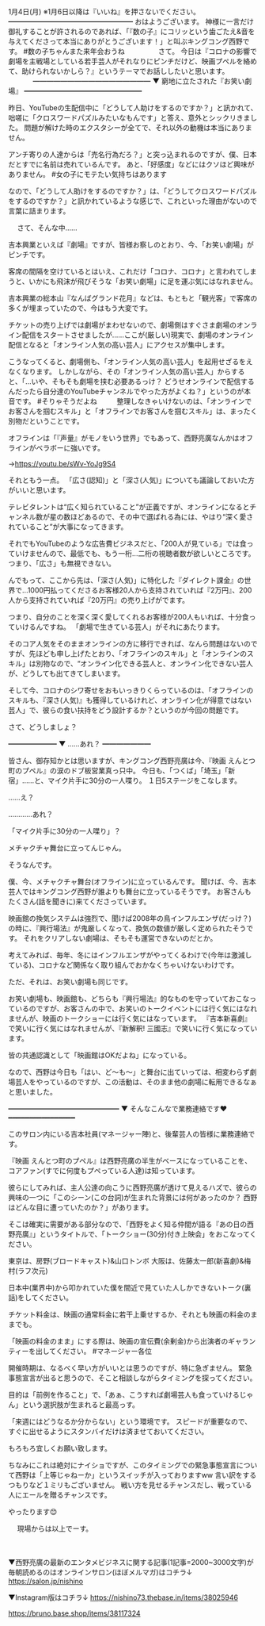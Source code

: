 1月4日(月) ※1月6日以降は『いいね』を押さないでください。
━━━━━━━━━━━━━━━━━━
おはようございます。
神様に一言だけ御礼することが許されるのであれば、「『数の子』にコリッという歯ごたえ&音を与えてくださって本当にありがとうございます！」と叫ぶキングコング西野です。
#数の子ちゃんまた来年会おうね
　　
　　
さて。
今日は『コロナの影響で劇場を主戦場としている若手芸人がそれなりにピンチだけど、映画プペルを絡めて、助けられないかしら？』というテーマでお話ししたいと思います。
　
　　
━━━━━━━━━━━━━━━━━
▼ 窮地に立たされた『お笑い劇場』
━━━━━━━━━━━━━━━━━

昨日、YouTubeの生配信中に「どうして人助けをするのですか？」と訊かれて、咄嗟に「クロスワードパズルみたいなもんです」と答え、意外とシックリきました。
問題が解けた時のエクスタシーが全てで、それ以外の動機は本当にありません。

アンチ寄りの人達からは「売名行為だろ？」と突っ込まれるのですが、僕、日本だとすでに名前は売れているんです。
あと、「好感度」などにはクソほど興味がありません。
#女の子にモテたい気持ちはあります

なので、「どうして人助けをするのですか？」は、「どうしてクロスワードパズルをするのですか？」と訊かれているような感じで、これといった理由がないので言葉に詰まります。

　
さて、そんな中……

吉本興業といえば『劇場』ですが、皆様お察しのとおり、今、「お笑い劇場」がピンチです。

客席の間隔を空けているとはいえ、これだけ「コロナ、コロナ」と言われてしまうと、いかにも飛沫が飛びそうな「お笑い劇場」に足を運ぶ気にはなれません。

吉本興業の総本山『なんばグランド花月』などは、もともと「観光客」で客席の多くが埋まっていたので、今はもう大変です。

チケットの売り上げでは劇場がまわせないので、劇場側はすぐさま劇場のオンライン配信をスタートさせましたが……ここが(厳しい)現実で、劇場のオンライン配信となると「オンライン人気の高い芸人」にアクセスが集中します。

こうなってくると、劇場側も、「オンライン人気の高い芸人」を起用せざるをえなくなります。
しかしながら、その「オンライン人気の高い芸人」からすると、「…いや、そもそも劇場を挟む必要あるっけ？ どうせオンラインで配信するんだったら自分達のYouTubeチャンネルでやった方がよくね？」というのが本音です。
#そりゃそうだよね
　
　
整理しなきゃいけないのは、「オンラインでお客さんを掴むスキル」と「オフラインでお客さんを掴むスキル」は、まったく別物だということです。

オフラインは「『声量』がモノをいう世界」でもあって、西野亮廣なんかはオフラインがベラボーに強いです。

→https://youtu.be/sWv-YoJg9S4

それともう一点。
「広さ(認知)」と「深さ(人気)」についても議論しておいた方がいいと思います。

テレビタレントは“広く知られていること”が正義ですが、オンラインになるとチャンネル数が星の数ほどあるので、その中で選ばれる為には、やはり“深く愛されていること”が大事になってきます。

それでもYouTubeのような広告費ビジネスだと、「200人が見ている」では食っていけませんので、最低でも、もう一桁…二桁の視聴者数が欲しいところです。
つまり、「広さ」も無視できない。

んでもって、ここから先は、「深さ(人気)」に特化した『ダイレクト課金』の世界で…1000円払ってくださるお客様20人から支持されていれば『2万円』、200人から支持されていれば『20万円』の売り上げがでます。

つまり、自分のことを深く深く愛してくれるお客様が200人もいれば、十分食っていけるんですね。
「劇場で生きている芸人」がそれにあたります。

そのコア人気をそのままオンラインの方に移行できれば、なんら問題はないのですが、先ほども申し上げたとおり、「オフラインのスキル」と「オンラインのスキル」は別物なので、“オンライン化できる芸人と、オンライン化できない芸人が、どうしても出てきてしまいます。

そして今、コロナのシワ寄せをおもいっきりくらっているのは、「オフラインのスキルも、『深さ(人気)』も獲得しているけれど、オンライン化が得意ではない芸人」で、彼らの食い扶持をどう設計するか？というのが今回の問題です。

さて、どうしましょ？



━━━━━━━
▼ ……あれ？
━━━━━━━

皆さん、御存知かとは思いますが、キングコング西野亮廣は今、『映画 えんとつ町のプペル』の涙のドブ板営業真っ只中。
今日も、「つくば」「埼玉」「新宿」……と、マイク片手に30分の一人喋り。
１日5ステージをこなします。

……え？

…………あれ？

「マイク片手に30分の一人喋り」？

メチャクチャ舞台に立ってんじゃん。

そうなんです。

僕、今、メチャクチャ舞台(オフライン)に立っているんです。
聞けば、今、吉本芸人ではキングコング西野が誰よりも舞台に立っているそうです。
お客さんもたくさん(話を聞きに)来てくださっています。

映画館の換気システムは強烈で、聞けば2008年の鳥インフルエンザ(だっけ？)の時に、『興行場法』が鬼厳しくなって、換気の数値が厳しく定められたそうです。
それをクリアしない劇場は、そもそも運営できないのだとか。

考えてみれば、毎年、冬にはインフルエンザがやってくるわけで(今年は激減している)、コロナなど関係なく取り組んでおかなくちゃいけないわけです。

ただ、それは、お笑い劇場も同じです。

お笑い劇場も、映画館も、どちらも『興行場法』的なものを守っていておこなっているのですが、お客さんの中で、お笑いのトークイベントには行く気にはなれませんが、映画のトークショーには行く気にはなっています。
『吉本新喜劇』で笑いに行く気にはなれませんが、『新解釈! 三國志』で笑いに行く気になっています。

皆の共通認識として「映画館はOKだよね」になっている。

なので、西野は今日も「はい、ど～も～」と舞台に出ていっては、相変わらず劇場芸人をやっているのですが、この活動は、そのまま他の劇場に転用できるなぁと思いました。


━━━━━━━━━━━━━━━━
▼ そんなこんなで業務連絡です♥️
━━━━━━━━━━━━━━━━

このサロン内にいる吉本社員(マネージャー陣)と、後輩芸人の皆様に業務連絡です。

『映画 えんとつ町のプペル』は西野亮廣の半生がベースになっていることを、コアファン(すでに何度もプペっている人達)は知っています。

彼らにしてみれば、主人公達の向こうに西野亮廣が透けて見えるハズで、彼らの興味の一つに「このシーン(この台詞)が生まれた背景には何があったのか？ 西野はどんな目に遭っていたのか？」があります。

そこは確実に需要がある部分なので、「西野をよく知る仲間が語る『あの日の西野亮廣』」というタイトルで、「トークショー(30分)付き上映会」をおこなってください。

東京は、房野(ブロードキャスト)&山口トンボ
大阪は、佐藤太一郎(新喜劇)&梅村(ラフ次元)

日本中(業界中)から叩かれていた僕を間近で見ていた人しかできないトーク(裏話)をしてください。

チケット料金は、映画の通常料金に若干上乗せするか、それとも映画の料金のままでも。

「映画の料金のまま」にする際は、映画の宣伝費(余剰金)から出演者のギャランティーを出してください。
#マネージャー各位

開催時期は、なるべく早い方がいいとは思うのですが、特に急ぎません。
緊急事態宣言が出ると思うので、そこと相談しながらタイミングを探ってください。

目的は「前例を作ること」で、「あぁ、こうすれば劇場芸人も食っていけるじゃん」という選択肢が生まれると最高っす。

「来週にはどうなるか分からない」という環境です。
スピードが重要なので、すぐに出せるようにスタンバイだけは済ませておいてください。

もろもろ宜しくお願い致します。

ちなみにこれは絶対にナイショですが、このタイミングでの緊急事態宣言について西野は「上等じゃねーか」というスイッチが入っておりますww
言い訳をするつもりなど１ミリもございません。
戦い方を見せるチャンスだし、戦っている人にエールを贈るチャンスです。

やったります😊

　
現場からは以上でーす。

　

▼西野亮廣の最新のエンタメビジネスに関する記事(1記事=2000~3000文字)が毎朝読めるのはオンラインサロン(ほぼメルマガ)はコチラ↓
https://salon.jp/nishino

▼Instagram版はコチラ↓
https://nishino73.thebase.in/items/38025946

https://bruno.base.shop/items/38117324
